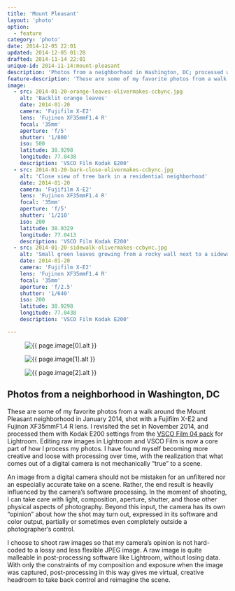 ```yaml
---
title: 'Mount Pleasant'
layout: 'photo'
option:
  - feature
category: 'photo'
date: 2014-12-05 22:01
updated: 2014-12-05 01:28
drafted: 2014-11-14 22:01
unique-id: 2014-11-14:mount-pleasant
description: 'Photos from a neighborhood in Washington, DC; processed with VSCO Film 04.'
feature-description: 'These are some of my favorite photos from a walk around the Mount Pleasant neighborhood in January 2014, shot with a Fujifilm X-E2 and Fujinon XF35mmF1.4 R lens, re-processed with VSCO Film 04.'
image:
  - src: 2014-01-20-orange-leaves-olivermakes-ccbync.jpg
    alt: 'Backlit orange leaves'
    date: 2014-01-20
    camera: 'Fujifilm X-E2'
    lens: 'Fujinon XF35mmF1.4 R'
    focal: '35mm'
    aperture: 'f/5'
    shutter: '1/800'
    iso: 500
    latitude: 38.9298
    longitude: 77.0438
    description: 'VSCO Film Kodak E200'
  - src: 2014-01-20-bark-close-olivermakes-ccbync.jpg
    alt: 'Close view of tree bark in a residential neighborhood'
    date: 2014-01-20
    camera: 'Fujifilm X-E2'
    lens: 'Fujinon XF35mmF1.4 R'
    focal: '35mm'
    aperture: 'f/5'
    shutter: '1/210'
    iso: 200
    latitude: 38.9329
    longitude: 77.0413
    description: 'VSCO Film Kodak E200'
  - src: 2014-01-20-sidewalk-olivermakes-ccbync.jpg
    alt: 'Small green leaves growing from a rocky wall next to a sidewalk'
    date: 2014-01-20
    camera: 'Fujifilm X-E2'
    lens: 'Fujinon XF35mmF1.4 R'
    focal: '35mm'
    aperture: 'f/2.5'
    shutter: '1/640'
    iso: 200
    latitude: 38.9298
    longitude: 77.0438
    description: 'VSCO Film Kodak E200'

---
```


<figure class="wide"> 
  <img
    src="{{ site.image-url }}/{{ page.image[0].src }}" 
    sizes="{{ site.wide-sizes }}"
    srcset="{% for srcset1440 in site.srcset1440 %}{{ site.image-url }}/{{ site.srcset1440[forloop.index0] }}/{{ page.image[0].src }} {{ site.srcset1440[forloop.index0] }}w{% if forloop.last == false %}, {% endif %}{% endfor %}"
    alt="{{ page.image[0].alt }}"
  >
</figure>

<figure class="wide"> 
  <img
    src="{{ site.image-url }}/{{ page.image[1].src }}" 
    sizes="{{ site.wide-sizes }}"
    srcset="{% for srcset1440 in site.srcset1440 %}{{ site.image-url }}/{{ site.srcset1440[forloop.index0] }}/{{ page.image[1].src }} {{ site.srcset1440[forloop.index0] }}w{% if forloop.last == false %}, {% endif %}{% endfor %}"
    alt="{{ page.image[1].alt }}"
  >
</figure>

<figure class="wide"> 
  <img
    src="{{ site.image-url }}/{{ page.image[2].src }}" 
    sizes="{{ site.wide-sizes }}"
    srcset="{% for srcset1440 in site.srcset1440 %}{{ site.image-url }}/{{ site.srcset1440[forloop.index0] }}/{{ page.image[2].src }} {{ site.srcset1440[forloop.index0] }}w{% if forloop.last == false %}, {% endif %}{% endfor %}"
    alt="{{ page.image[2].alt }}"
  >
</figure>

<section class="essay">
<h2>Photos from a neighborhood in Washington, DC</h2>
<p>These are some of my favorite photos from a walk around the Mount Pleasant neighborhood in January 2014, shot with a Fujifilm X-E2 and Fujinon XF35mmF1.4 R lens. I revisited the set in <time datetime="2014-11-14 21:00">November 2014</time>, and processed them with Kodak E200 settings from the <a href="http://vsco.co/film/04/lightroom">VSCO Film 04 pack</a> for Lightroom. Editing raw images in Lightroom and VSCO Film is now a core part of how I process my photos. I have found myself becoming more creative and loose with processing over time, with the realization that what comes out of a digital camera is not mechanically “true” to a scene.</p>
<p>An image from a digital camera should not be mistaken for an unfiltered nor an especially accurate take on a scene. Rather, the end result is heavily influenced by the camera’s software processing. In the moment of shooting, I can take care with light, composition, aperture, shutter, and those other physical aspects of photography. Beyond this input, the camera has its own “opinion” about how the shot may turn out, expressed in its software and color output, partially or sometimes even completely outside a photographer’s control.</p>
<p>I choose to shoot raw images so that my camera’s opinion is not hard-coded to a lossy and less flexible JPEG image. A raw image is quite malleable in post-processing software like Lightroom, without losing data. With only the constraints of my composition and exposure when the image was captured, post-processing in this way gives me virtual, creative headroom to take back control and reimagine the scene.</p>
</section>